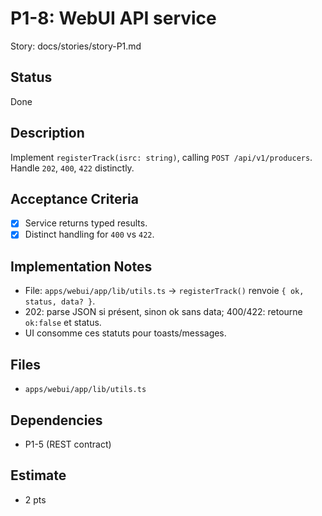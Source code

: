 # P1-8: WebUI API service

Story: docs/stories/story-P1.md

## Status
Done

## Description
Implement `registerTrack(isrc: string)`, calling `POST /api/v1/producers`. Handle `202`, `400`, `422` distinctly.

## Acceptance Criteria
- [x] Service returns typed results.
- [x] Distinct handling for `400` vs `422`.

## Implementation Notes
- File: `apps/webui/app/lib/utils.ts` → `registerTrack()` renvoie `{ ok, status, data? }`.
- 202: parse JSON si présent, sinon ok sans data; 400/422: retourne `ok:false` et status.
- UI consomme ces statuts pour toasts/messages.

## Files
- `apps/webui/app/lib/utils.ts`

## Dependencies
- P1-5 (REST contract)

## Estimate
- 2 pts
